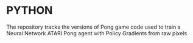 # PYTHON
The repository tracks the versions of Pong game code used to train a Neural Network ATARI Pong agent with Policy Gradients from raw pixels
